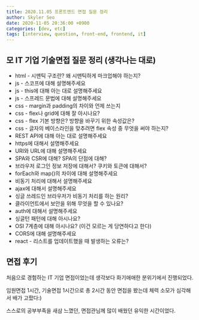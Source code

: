 ```yaml
---
title: 2020.11.05 프론트엔드 면접 질문 정리
author: Skyler Seo
date: 2020-11-05 20:36:00 +0900
categories: [dev, etc]
tags: [interview, question, front-end, frontend, it]
---
```


## 모 IT 기업 기술면접 질문 정리 (생각나는 대로)

- html - 시맨틱 구조란? 왜 시맨틱하게 마크업해야 하는지?
- js - 스코프에 대해 설명해주세요
- js - this에 대해 아는 대로 설명해주세요
- js - 스프레드 문법에 대해 설명해주세요
- css - margin과 padding의 차이와 언제 쓰는지
- css - flex나 grid에 대해 잘 아시나요?
- css - flex 기본 방향은? 방향을 바꾸기 위한 속성값은?
- css - 글자의 베이스라인을 맞추려면 flex 속성 중 무엇을 써야 하는지? 
- REST API에 대해 아는 대로 설명해주세요
- https에 대해서 설명해주세요
- URI와 URL에 대해 설명해주세요
- SPA와 CSR에 대해? SPA의 단점에 대해?
- 브라우저 로그인 정보 저장에 대해서? 쿠키와 토큰에 대해서? 
- forEach와 map()의 차이에 대해 설명해주세요
- 비동기 처리에 대해서 설명해주세요
- ajax에 대해서 설명해주세요
- 싱글 쓰레드인 브라우저가 비동기 처리를 하는 원리?
- 클라이언트에서 보안을 위해 무엇을 할 수 있나요?
- auth에 대해서 설명해주세요
- 싱글턴 패턴에 대해 아시나요?
- OSI 7계층에 대해 아시나요? (이건 모르는 게 당연하다고 한다)
- CORS에 대해 설명해주세요
- react - 리스트를 업데이트했을 때 발생하는 오류는?

## 면접 후기
처음으로 경험하는 IT 기업 면접이었는데 생각보다 화기애애한 분위기에서 진행되었다. 


임원면접 1시간, 기술면접 1시간으로 총 2시간 동안 면접을 봤는데 체력 소모가 심각해서 배가 고팠다:)


스스로의 공부부족을 새삼 느꼈던, 면접관님께 많이 배웠던 유익한 시간이었다.